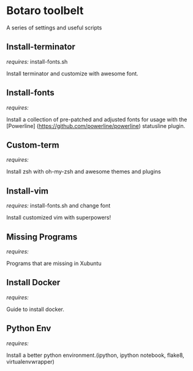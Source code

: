 # Botaro toolbelt

A series of settings and useful scripts

## Install-terminator
*requires:* install-fonts.sh

Install terminator and customize with awesome font.

## Install-fonts
*requires:*

Install a collection of pre-patched and adjusted fonts for usage with the [Powerline] (https://github.com/powerline/powerline) statusline plugin.

## Custom-term
*requires:*

Install zsh with oh-my-zsh and awesome themes and plugins

## Install-vim
*requires:* install-fonts.sh and change font

Install customized vim with superpowers!

## Missing Programs
*requires:*

Programs that are missing in Xubuntu

## Install Docker
*requires:*

Guide to install docker.

## Python Env
*requires:*

Install a better python environment.(ipython, ipython notebook, flake8, virtualenvwrapper)
